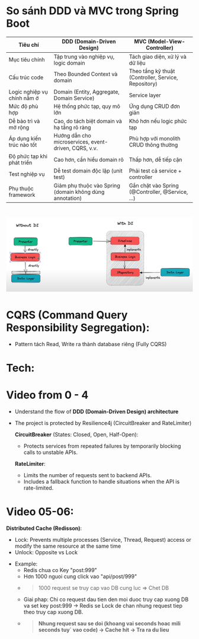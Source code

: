# So sánh DDD và MVC trong Spring Boot

| Tiêu chí                     | DDD (Domain-Driven Design)                               | MVC (Model-View-Controller)                            |
|-----------------------------|-----------------------------------------------------------|--------------------------------------------------------|
| Mục tiêu chính              | Tập trung vào nghiệp vụ, logic domain                     | Tách giao diện, xử lý và dữ liệu                       |
| Cấu trúc code               | Theo Bounded Context và domain                            | Theo tầng kỹ thuật (Controller, Service, Repository)   |
| Logic nghiệp vụ chính nằm ở | Domain (Entity, Aggregate, Domain Service)                | Service layer                                           |
| Mức độ phù hợp              | Hệ thống phức tạp, quy mô lớn                             | Ứng dụng CRUD đơn giản                                 |
| Dễ bảo trì và mở rộng       | Cao, do tách biệt domain và hạ tầng rõ ràng               | Khó hơn nếu logic phức tạp                              |
| Áp dụng kiến trúc nào tốt   | Hướng dẫn cho microservices, event-driven, CQRS, v.v.     | Phù hợp với monolith CRUD thông thường                 |
| Độ phức tạp khi phát triển  | Cao hơn, cần hiểu domain rõ                               | Thấp hơn, dễ tiếp cận                                  |
| Test nghiệp vụ              | Dễ test domain độc lập (unit test)                        | Phải test cả service + controller                      |
| Phụ thuộc framework         | Giảm phụ thuộc vào Spring (domain không dùng annotation)  | Gắn chặt vào Spring (@Controller, @Service, ...)       |

# ![img.png](img.png)

# CQRS (Command Query Responsibility Segregation):
- Pattern tách Read, Write ra thành database riêng (Fully CQRS)


# Tech:
# Video from 0 - 4
- Understand the flow of **DDD (Domain-Driven Design) architecture**
- The project is protected by Resilience4j (CircuitBreaker and RateLimiter)

  **CircuitBreaker** (States: Closed, Open, Half-Open):  
  - Protects services from repeated failures by temporarily blocking calls to unstable APIs.

  **RateLimiter**:  
  - Limits the number of requests sent to backend APIs.  
  - Includes a fallback function to handle situations when the API is rate-limited.

# Video 05-06:
  **Distributed Cache (Redisson)**:
  - Lock: Prevents multiple processes (Service, Thread, Request) access or modify the same resource at the same time
  - Unlock: Opposite vs Lock 
  * Example: 
    + Redis chua co Key "post:999"
    + Hơn 1000 nguoi cung click vao "api/post/999"
    + > 1000 request se truy cap vao DB cung luc => Chet DB
    + Giai phap: Chi co request dau tien den moi duoc truy cap xuong DB va set key post:999 -> Redis se Lock de chan nhung request tiep theo truy cap xuong DB. 
    + > **Nhung request sau se doi (khoang vai seconds hoac mili seconds tuy` vao code) -> Cache hit -> Tra ra du lieu**
  
      